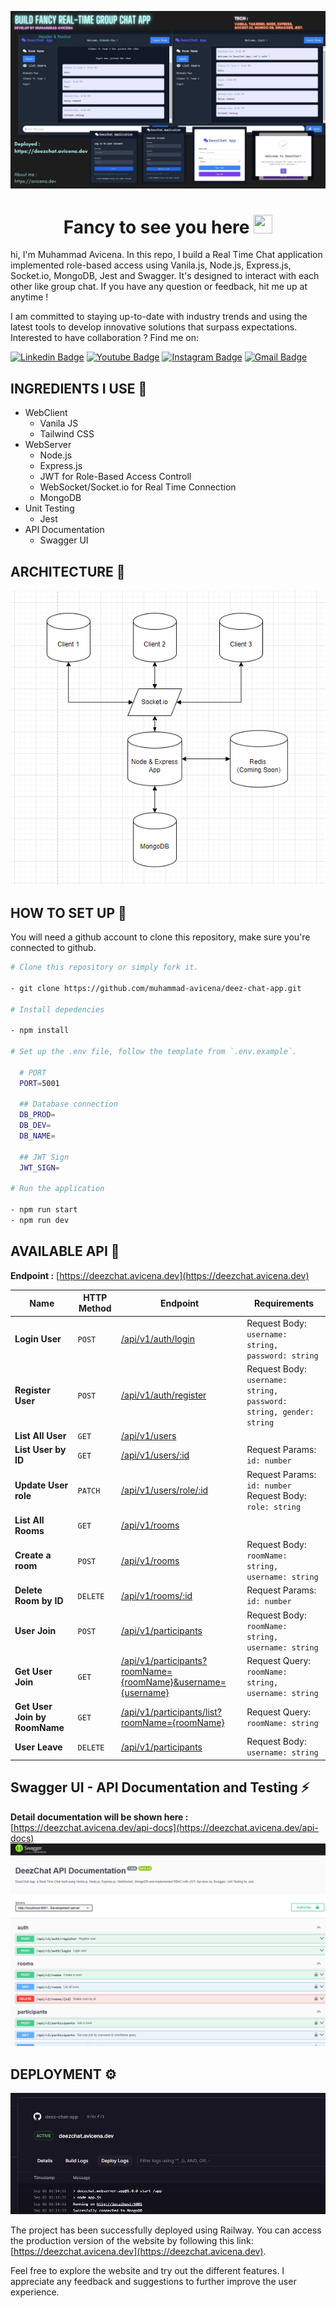 ![header](./assets-github/week11.jpg)

<h1 align="center">Fancy to see you here <img src="https://raw.githubusercontent.com/muhammad-avicena/profile/master/wave.gif" width="30px" height="30px" /> </h1>

hi, I'm Muhammad Avicena. In this repo, I build a Real Time Chat application implemented role-based access using Vanila.js, Node.js, Express.js, Socket.io, MongoDB, Jest and Swagger. It's designed to interact with each other like group chat. If you have any question or feedback, hit me up at anytime !

I am committed to staying up-to-date with industry trends and using the latest tools to develop innovative solutions that surpass expectations.
Interested to have collaboration ? Find me on:

[![Linkedin Badge](https://img.shields.io/badge/-Muhammad_Avicena-blue?style=flat-square&logo=Linkedin&logoColor=white)](https://www.linkedin.com/in/muhammad-avicena/)
[![Youtube Badge](https://img.shields.io/badge/-Muhammad_Avicena-darkred?style=flat-square&logo=youtube&logoColor=white)](https://www.youtube.com/@MuhammadAvicena)
[![Instagram Badge](https://img.shields.io/badge/-ryuhideaki.dev-purple?style=flat-square&logo=instagram&logoColor=white)](https://www.instagram.com/ryuhideaki.dev/)
[![Gmail Badge](https://img.shields.io/badge/-cenarahmant.dev@gmail.com-c14438?style=flat-square&logo=Gmail&logoColor=white)](mailto:cenarahmant.dev@gmail.com)

## INGREDIENTS I USE 📜

- WebClient
  - Vanila JS
  - Tailwind CSS
- WebServer
  - Node.js
  - Express.js
  - JWT for Role-Based Access Controll
  - WebSocket/Socket.io for Real Time Connection
  - MongoDB
- Unit Testing
  - Jest
- API Documentation
  - Swagger UI

## ARCHITECTURE 🌟

![arch](./assets-github/architecture.png)

## HOW TO SET UP 📰

You will need a github account to clone this repository, make sure you're connected to github.

```bash
# Clone this repository or simply fork it.

- git clone https://github.com/muhammad-avicena/deez-chat-app.git

# Install depedencies

- npm install

# Set up the .env file, follow the template from `.env.example`.

  # PORT
  PORT=5001

  ## Database connection
  DB_PROD=
  DB_DEV=
  DB_NAME=

  ## JWT Sign
  JWT_SIGN=

# Run the application

- npm run start
- npm run dev
```

## AVAILABLE API 📰

**Endpoint :** [https://deezchat.avicena.dev](https://deezchat.avicena.dev)

| Name                          | HTTP Method | Endpoint                                                                                              | Requirements                                              |
| ----------------------------- | ----------- | ----------------------------------------------------------------------------------------------------- | --------------------------------------------------------- |
| **Login User**                | `POST`      | [/api/v1/auth/login](https://deezchat.avicena.dev/api-docs)                                           | Request Body: `username: string, password: string`        |
| **Register User**             | `POST`      | [/api/v1/auth/register](https://deezchat.avicena.dev/api-docs)                                        | Request Body: `username: string, password: string, gender: string`        |
| **List All User**             | `GET`       | [/api/v1/users](https://deezchat.avicena.dev/api-docs)                                                |
| **List User by ID**           | `GET`       | [/api/v1/users/:id](https://deezchat.avicena.dev/api-docs)                                            | Request Params: `id: number`                              |
| **Update User role**          | `PATCH`     | [/api/v1/users/role/:id](https://deezchat.avicena.dev/api-docs)                                       | Request Params: `id: number` Request Body: `role: string` |
| **List All Rooms**            | `GET`       | [/api/v1/rooms](https://deezchat.avicena.dev/api-docs)                                                |                                                           |
| **Create a room**             | `POST`      | [/api/v1/rooms](https://deezchat.avicena.dev/api-docs)                                                | Request Body: `roomName: string, username: string`        |
| **Delete Room by ID**         | `DELETE`    | [/api/v1/rooms/:id](https://deezchat.avicena.dev/api-docs)                                            | Request Params: `id: number`                              |
| **User Join**                 | `POST`      | [/api/v1/participants](https://deezchat.avicena.dev/api-docs)                                         | Request Body: `roomName: string, username: string`        |
| **Get User Join**             | `GET`       | [/api/v1/participants?roomName={roomName}&username={username}](https://deezchat.avicena.dev/api-docs) | Request Query: `roomName: string, username: string`       |
| **Get User Join by RoomName** | `GET`       | [/api/v1/participants/list?roomName={roomName}](https://deezchat.avicena.dev/api-docs)                | Request Query: `roomName: string`                         |
| **User Leave**                | `DELETE`    | [/api/v1/participants](https://deezchat.avicena.dev/api-docs)                                         | Request Body: `username: string`                          |

## Swagger UI - API Documentation and Testing ⚡

**Detail documentation will be shown here :** [https://deezchat.avicena.dev/api-docs](https://deezchat.avicena.dev/api-docs)
![swagger](./assets-github/swagger.png)

## DEPLOYMENT ⚙️

![Alt text](./assets-github/deploy.png)

The project has been successfully deployed using Railway. You can access the production version of the website by following this link: [https://deezchat.avicena.dev](https://deezchat.avicena.dev).

Feel free to explore the website and try out the different features. I appreciate any feedback and suggestions to further improve the user experience.
